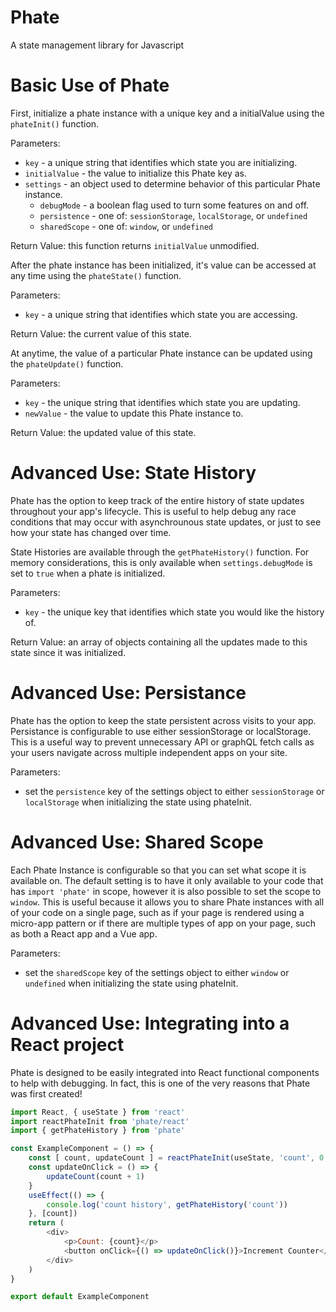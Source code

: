# Phate
A state management library for Javascript

# Basic Use of Phate

First, initialize a phate instance with a unique key and a initialValue using the `phateInit()` function.

Parameters:
* `key` - a unique string that identifies which state you are initializing.
* `initialValue` - the value to initialize this Phate key as.
* `settings` - an object used to determine behavior of this particular Phate instance.
    * `debugMode` - a boolean flag used to turn some features on and off.
    * `persistence` - one of: `sessionStorage`, `localStorage`, or `undefined`
    * `sharedScope` - one of: `window`, or `undefined`

Return Value: this function returns `initialValue` unmodified.

After the phate instance has been initialized, it's value can be accessed at any time using the `phateState()` function.

Parameters:
* `key` - a unique string that identifies which state you are accessing.

Return Value: the current value of this state.

At anytime, the value of a particular Phate instance can be updated using the `phateUpdate()` function.

Parameters:
* `key` - the unique string that identifies which state you are updating.
* `newValue` - the value to update this Phate instance to.

Return Value: the updated value of this state.


# Advanced Use: State History

Phate has the option to keep track of the entire history of state updates throughout your app's lifecycle. This is useful to help debug any race conditions that may occur with asynchrounous state updates, or just to see how your state has changed over time.

State Histories are available through the `getPhateHistory()` function. For memory considerations, this is only available when `settings.debugMode` is set to `true` when a phate is initialized.

Parameters:
* `key` - the unique key that identifies which state you would like the history of.

Return Value: an array of objects containing all the updates made to this state since it was initialized.

# Advanced Use: Persistance

Phate has the option to keep the state persistent across visits to your app. Persistance is configurable to use either sessionStorage or localStorage. This is a useful way to prevent unnecessary API or graphQL fetch calls as your users navigate across multiple independent apps on your site.

Parameters:
* set the `persistence` key of the settings object to either `sessionStorage` or `localStorage` when initializing the state using phateInit.

# Advanced Use: Shared Scope

Each Phate Instance is configurable so that you can set what scope it is available on. The default setting is to have it only available to your code that has `import 'phate'` in scope, however it is also possible to set the scope to `window`. This is useful because it allows you to share Phate instances with all of your code on a single page, such as if your page is rendered using a micro-app pattern or if there are multiple types of app on your page, such as both a React app and a Vue app.

Parameters:
* set the `sharedScope` key of the settings object to either `window` or `undefined` when initializing the state using phateInit.

# Advanced Use: Integrating into a React project

Phate is designed to be easily integrated into React functional components to help with debugging. In fact, this is one of the very reasons that Phate was first created!

```javascript
import React, { useState } from 'react'
import reactPhateInit from 'phate/react'
import { getPhateHistory } from 'phate'

const ExampleComponent = () => {
    const [ count, updateCount ] = reactPhateInit(useState, 'count', 0, { debugMode: true})
    const updateOnClick = () => {
        updateCount(count + 1)
    }
    useEffect(() => {
        console.log('count history', getPhateHistory('count'))
    }, [count])
    return (
        <div>
            <p>Count: {count}</p>
            <button onClick={() => updateOnClick()}>Increment Counter</button>
        </div>
    )
}

export default ExampleComponent
```